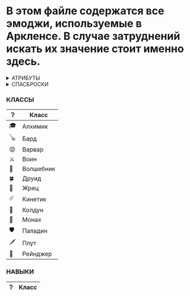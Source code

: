 # В этом файле содержатся все эмоджи, используемые в Аркленсе. В случае затруднений искать их значение стоит именно здесь.

<details>
  <summary>АТРИБУТЫ</summary>
  
+ 💪 Сила  
+ 🏃 Ловкость  
+ 🩸 Выносливость  
+ 🧠 Интеллект  
+ 🦉 Мудрость  
+ 👄 Харизма  
</details>

<details>
  <summary>СПАСБРОСКИ</summary>
  
+ 🐂 Стойкость  
+ 🐭 Реакция  
+ ♾️ Воля  
+ 🔬 Концентрация  
+ 👁️ Внимание  
</details>

### КЛАССЫ  
❔ | Класс  
--- | ---  
🎓 | Алхимик  
🪕 | Бард  
😡 | Варвар  
⚔️ | Воин  
🔖 | Волшебник  
🍀 | Друид  
📜 | Жрец  
☄️ | Кинетик  
👹 | Колдун  
🤜 | Монах
🛡️ | Паладин  
🗡️ | Плут  
🦅 | Рейнджер  

### НАВЫКИ
❔ | Класс  
--- | --- 
